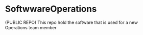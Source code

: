 # SoftwwareOperations
(PUBLIC REPO) This repo hold the software that is used for a new Operations team member 
